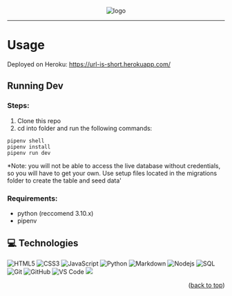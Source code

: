 <p align="center">
  <img alt="logo" src="https://i.imgur.com/euVUyOO.png" />
</p>

---

# Usage

Deployed on Heroku: https://url-is-short.herokuapp.com/

## Running Dev
### Steps:
1. Clone this repo
2. cd into folder and run the following commands:
```
pipenv shell
pipenv install
pipenv run dev
``` 

*Note: you will not be able to access the live database without credentials, so you will have to get your own. Use setup files located in the migrations folder to create the table and seed data'

### Requirements:
- python (reccomend 3.10.x)
- pipenv

## 💻 Technologies

![HTML5](https://img.shields.io/badge/-HTML5-%23E44D27?style=flat-square&logo=html5&logoColor=ffffff)
![CSS3](https://img.shields.io/badge/-CSS3-%231572B6?style=flat-square&logo=css3)
![JavaScript](https://img.shields.io/badge/-JavaScript-%23F7DF1C?style=flat-square&logo=javascript&logoColor=000000&labelColor=%23F7DF1C&color=%23FFCE5A)
![Python](http://img.shields.io/badge/-Python-3776AB?style=flat-square&logo=python&logoColor=ffffff)
![Markdown](https://img.shields.io/badge/-Markdown-000000?style=flat-square&logo=markdown)
![Nodejs](https://img.shields.io/badge/-Nodejs-339933?style=flat-square&logo=Node.js&logoColor=ffffff)
![SQL](https://img.shields.io/badge/-MySQL-F29111?style=flat&logo=mysql&logoColor=FFFFFF)
![Git](https://img.shields.io/badge/-Git-%23F05032?style=flat-square&logo=git&logoColor=%23ffffff)
![GitHub](https://img.shields.io/badge/-GitHub-181717?style=flat-square&logo=github)
![VS Code](http://img.shields.io/badge/-VS%20Code-007ACC?style=flat-square&logo=visual-studio-code&logoColor=ffffff)
<img src="http://img.shields.io/badge/-Heroku-430098?style=flat&logo=heroku&logoColor=white">

<p align="right">(<a href="#top">back to top</a>)</p>
